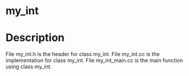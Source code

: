 # my_int

# Description
File my_int.h is the header for class my_int. 
File my_int.cc is the implementation for class my_int. 
File my_int_main.cc is the main function using class my_int. 
